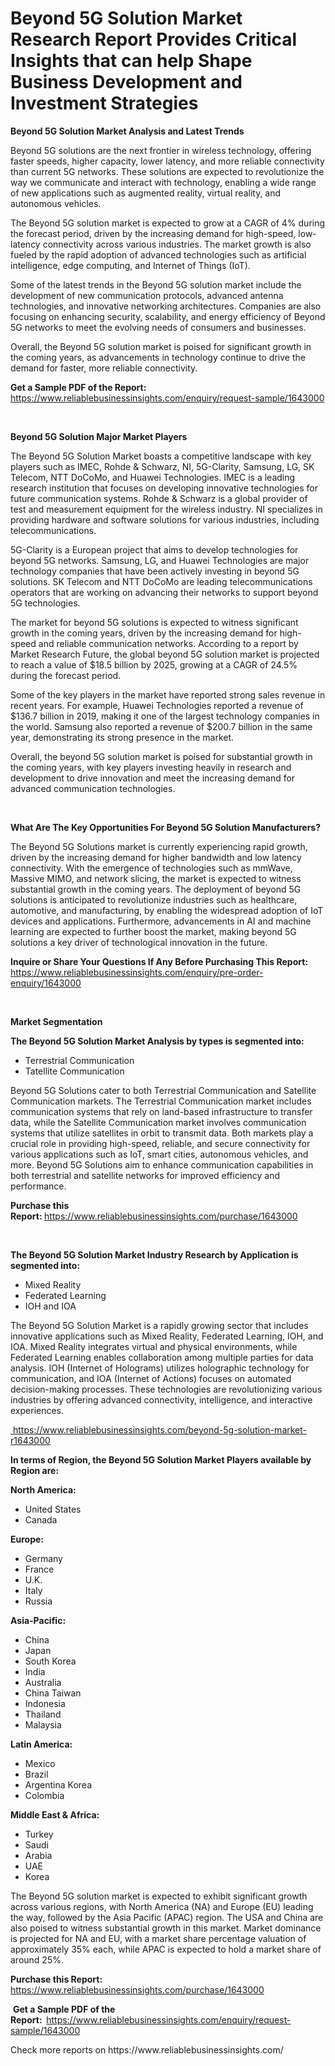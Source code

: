 <p><h1>Beyond 5G Solution Market Research Report Provides Critical Insights that can help Shape Business Development and Investment Strategies</h1></p><p><strong>Beyond 5G Solution Market Analysis and Latest Trends</strong></p>
<p><p>Beyond 5G solutions are the next frontier in wireless technology, offering faster speeds, higher capacity, lower latency, and more reliable connectivity than current 5G networks. These solutions are expected to revolutionize the way we communicate and interact with technology, enabling a wide range of new applications such as augmented reality, virtual reality, and autonomous vehicles.</p><p>The Beyond 5G solution market is expected to grow at a CAGR of 4% during the forecast period, driven by the increasing demand for high-speed, low-latency connectivity across various industries. The market growth is also fueled by the rapid adoption of advanced technologies such as artificial intelligence, edge computing, and Internet of Things (IoT).</p><p>Some of the latest trends in the Beyond 5G solution market include the development of new communication protocols, advanced antenna technologies, and innovative networking architectures. Companies are also focusing on enhancing security, scalability, and energy efficiency of Beyond 5G networks to meet the evolving needs of consumers and businesses.</p><p>Overall, the Beyond 5G solution market is poised for significant growth in the coming years, as advancements in technology continue to drive the demand for faster, more reliable connectivity.</p></p>
<p><strong>Get a Sample PDF of the Report:&nbsp;</strong> <a href="https://www.reliablebusinessinsights.com/enquiry/request-sample/1643000">https://www.reliablebusinessinsights.com/enquiry/request-sample/1643000</a></p>
<p>&nbsp;</p>
<p><strong>Beyond 5G Solution Major Market Players</strong></p>
<p><p>The Beyond 5G Solution Market boasts a competitive landscape with key players such as IMEC, Rohde & Schwarz, NI, 5G-Clarity, Samsung, LG, SK Telecom, NTT DoCoMo, and Huawei Technologies. IMEC is a leading research institution that focuses on developing innovative technologies for future communication systems. Rohde & Schwarz is a global provider of test and measurement equipment for the wireless industry. NI specializes in providing hardware and software solutions for various industries, including telecommunications.</p><p>5G-Clarity is a European project that aims to develop technologies for beyond 5G networks. Samsung, LG, and Huawei Technologies are major technology companies that have been actively investing in beyond 5G solutions. SK Telecom and NTT DoCoMo are leading telecommunications operators that are working on advancing their networks to support beyond 5G technologies.</p><p>The market for beyond 5G solutions is expected to witness significant growth in the coming years, driven by the increasing demand for high-speed and reliable communication networks. According to a report by Market Research Future, the global beyond 5G solution market is projected to reach a value of $18.5 billion by 2025, growing at a CAGR of 24.5% during the forecast period.</p><p>Some of the key players in the market have reported strong sales revenue in recent years. For example, Huawei Technologies reported a revenue of $136.7 billion in 2019, making it one of the largest technology companies in the world. Samsung also reported a revenue of $200.7 billion in the same year, demonstrating its strong presence in the market.</p><p>Overall, the beyond 5G solution market is poised for substantial growth in the coming years, with key players investing heavily in research and development to drive innovation and meet the increasing demand for advanced communication technologies.</p></p>
<p>&nbsp;</p>
<p><strong>What Are The Key Opportunities For Beyond 5G Solution Manufacturers?</strong></p>
<p><p>The Beyond 5G Solutions market is currently experiencing rapid growth, driven by the increasing demand for higher bandwidth and low latency connectivity. With the emergence of technologies such as mmWave, Massive MIMO, and network slicing, the market is expected to witness substantial growth in the coming years. The deployment of beyond 5G solutions is anticipated to revolutionize industries such as healthcare, automotive, and manufacturing, by enabling the widespread adoption of IoT devices and applications. Furthermore, advancements in AI and machine learning are expected to further boost the market, making beyond 5G solutions a key driver of technological innovation in the future.</p></p>
<p><strong>Inquire or Share Your Questions If Any Before Purchasing This Report:</strong> <a href="https://www.reliablebusinessinsights.com/enquiry/pre-order-enquiry/1643000">https://www.reliablebusinessinsights.com/enquiry/pre-order-enquiry/1643000</a></p>
<p>&nbsp;</p>
<p><strong>Market Segmentation</strong></p>
<p><strong>The Beyond 5G Solution Market Analysis by types is segmented into:</strong></p>
<p><ul><li>Terrestrial Communication</li><li>Tatellite Communication</li></ul></p>
<p><p>Beyond 5G Solutions cater to both Terrestrial Communication and Satellite Communication markets. The Terrestrial Communication market includes communication systems that rely on land-based infrastructure to transfer data, while the Satellite Communication market involves communication systems that utilize satellites in orbit to transmit data. Both markets play a crucial role in providing high-speed, reliable, and secure connectivity for various applications such as IoT, smart cities, autonomous vehicles, and more. Beyond 5G Solutions aim to enhance communication capabilities in both terrestrial and satellite networks for improved efficiency and performance.</p></p>
<p><strong>Purchase this Report:&nbsp;</strong><a href="https://www.reliablebusinessinsights.com/purchase/1643000">https://www.reliablebusinessinsights.com/purchase/1643000</a></p>
<p>&nbsp;</p>
<p><strong>The Beyond 5G Solution Market Industry Research by Application is segmented into:</strong></p>
<p><ul><li>Mixed Reality</li><li>Federated Learning</li><li>IOH and IOA</li></ul></p>
<p><p>The Beyond 5G Solution Market is a rapidly growing sector that includes innovative applications such as Mixed Reality, Federated Learning, IOH, and IOA. Mixed Reality integrates virtual and physical environments, while Federated Learning enables collaboration among multiple parties for data analysis. IOH (Internet of Holograms) utilizes holographic technology for communication, and IOA (Internet of Actions) focuses on automated decision-making processes. These technologies are revolutionizing various industries by offering advanced connectivity, intelligence, and interactive experiences.</p></p>
<p><a href="https://www.reliablebusinessinsights.com/beyond-5g-solution-market-r1643000">&nbsp;https://www.reliablebusinessinsights.com/beyond-5g-solution-market-r1643000</a></p>
<p><strong>In terms of Region, the Beyond 5G Solution Market Players available by Region are:</strong></p>
<p>
    <p> <strong> North America: </strong>
        <ul>
            <li>United States</li>
            <li>Canada</li>
        </ul>
        </p> 
    <p> <strong> Europe: </strong>
        <ul>
            <li>Germany</li>
            <li>France</li>
            <li>U.K.</li>
            <li>Italy</li>
            <li>Russia</li>
        </ul>
        </p> 
    <p> <strong> Asia-Pacific: </strong>
        <ul>
            <li>China</li>
            <li>Japan</li>
            <li>South Korea</li>
            <li>India</li>
            <li>Australia</li>
            <li>China Taiwan</li>
            <li>Indonesia</li>
            <li>Thailand</li>
            <li>Malaysia</li>
        </ul>
        </p> 
    <p> <strong> Latin America: </strong>
        <ul>
            <li>Mexico</li>
            <li>Brazil</li>
            <li>Argentina Korea</li>
            <li>Colombia</li>
        </ul>
        </p> 
    <p> <strong> Middle East & Africa: </strong>
        <ul>
            <li>Turkey</li>
            <li>Saudi</li>
            <li>Arabia</li>
            <li>UAE</li>
            <li>Korea</li>
        </ul>
    </p>
    </p>
<p><p>The Beyond 5G solution market is expected to exhibit significant growth across various regions, with North America (NA) and Europe (EU) leading the way, followed by the Asia Pacific (APAC) region. The USA and China are also poised to witness substantial growth in this market. Market dominance is projected for NA and EU, with a market share percentage valuation of approximately 35% each, while APAC is expected to hold a market share of around 25%.</p></p>
<p><strong>Purchase this Report: </strong><a href="https://www.reliablebusinessinsights.com/purchase/1643000">https://www.reliablebusinessinsights.com/purchase/1643000</a></p>
<p>&nbsp;<strong>Get a Sample PDF of the Report:&nbsp;&nbsp;</strong><a href="https://www.reliablebusinessinsights.com/enquiry/request-sample/1643000">https://www.reliablebusinessinsights.com/enquiry/request-sample/1643000</a></p>
<p><strong></strong></p>
<p>Check more reports on https://www.reliablebusinessinsights.com/</p>